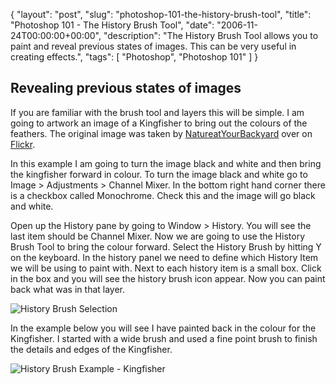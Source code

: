 {
  "layout": "post",
  "slug": "photoshop-101-the-history-brush-tool",
  "title": "Photoshop 101 - The History Brush Tool",
  "date": "2006-11-24T00:00:00+00:00",
  "description": "The History Brush Tool allows you to paint and reveal previous states of images. This can be very useful in creating effects.",
  "tags": [
    "Photoshop",
    "Photoshop 101"
  ]
}

## Revealing previous states of images

If you are familiar with the brush tool and layers this will be simple. I am going to artwork an image of a Kingfisher to bring out the colours of the feathers. The original image was taken by [NatureatYourBackyard][1] over on [Flickr][2].

In this example I am going to turn the image black and white and then bring the kingfisher forward in colour. To turn the image black and white go to Image > Adjustments > Channel Mixer. In the bottom right hand corner there is a checkbox called Monochrome. Check this and the image will go black and white. 

Open up the History pane by going to Window > History. You will see the last item should be Channel Mixer. Now we are going to use the History Brush Tool to bring the colour forward. Select the History Brush by hitting Y on the keyboard. In the history panel we need to define which History Item we will be using to paint with. Next to each history item is a small box. Click in the box and you will see the history brush icon appear. Now you can paint back what was in that layer. 

![History Brush Selection][3] 

In the example below you will see I have painted back in the colour for the Kingfisher. I started with a wide brush and used a fine point brush to finish the details and edges of the Kingfisher.

![History Brush Example - Kingfisher][4]

 [1]: http://www.flickr.com/photos/64684201@N00/
 [2]: http://www.flickr.com/
 [3]: http://shapeshed.com/images/articles/history_brush.gif 
 [4]: http://shapeshed.com/images/articles/history_brush_example.jpg 
